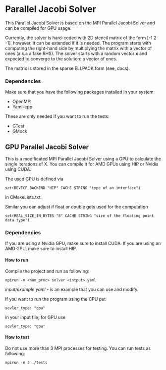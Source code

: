 # Parallel Jacobi Solver

This Parallel Jacobi Solver is based on the MPI Parallel Jacobi Solver and can be compiled for GPU usage.

Currently, the solver is hard-coded with 2D stencil matrix of the form [-1 2 -1], 
however, it can be extended if it is needed.  The program starts with computing 
the right-hand side by multiplying the matrix with a vector of ones (a.k.a a fake RHS).
The solver starts with a random vector **x** and expected to converge to the solution: 
a vector of ones.

The matrix is stored in the sparse ELLPACK form (see, docs).

### Dependencies
Make sure that you have the following packages installed in your system:

- OpenMPI
- Yaml-cpp

These are only needed if you want to run the tests:

- GTest
- GMock

## GPU Parallel Jacobi Solver

This is a modificated MPI Parallel Jacobi Solver using a GPU to calculate the single iterations of X.
You can compile it for AMD GPUs using HIP or Nvidia using CUDA.

The used GPU is defined via
```console
set(DEVICE_BACKEND "HIP" CACHE STRING "type of an interface")
```

in CMakeLists.txt.

Similar you can adjust if float or double gets used for the computation
```console
set(REAL_SIZE_IN_BYTES "8" CACHE STRING "size of the floating point data type")
```

### Dependencies

If you are using a Nvidia GPU, make sure to install CUDA.
If you are using an AMD GPU, make sure to install HIP.

#### How to run
Compile the project and run as following:
```console
mpirun -n <num_proc> solver <intput>.yaml
```
*input/example.yaml* - is an example that you can use and modify.

If you want to run the program using the CPU put
```console
sovler_type: "cpu"
```
in your input file; for GPU use
```console
sovler_type: "gpu"
```

#### How to test
Do not use more than 3 MPI processes for testing. You can run tests as following:
```console
mpirun -n 3 ./tests
``` 
